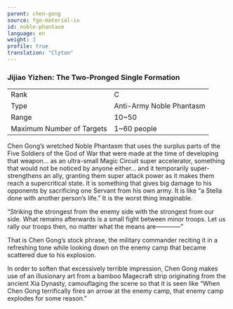```yaml
---
parent: chen-gong
source: fgo-material-ix
id: noble-phantasm
language: en
weight: 3
profile: true
translation: "Clyton"
---
```


### Jijiao Yizhen: The Two-Pronged Single Formation

<table>
  <tr><td>Rank</td><td>C</td></tr>
  <tr><td>Type</td><td>Anti-Army Noble Phantasm</td></tr>
  <tr><td>Range</td><td>10~50</td></tr>
  <tr><td>Maximum Number of Targets</td><td>1~60 people</td></tr>
</table>

Chen Gong’s wretched Noble Phantasm that uses the surplus parts of the Five Soldiers of the God of War that were made at the time of developing that weapon… as an ultra-small Magic Circuit super accelerator, something that would not be noticed by anyone either… and it temporarily super-strengthens an ally, granting them super attack power as it makes them reach a supercritical state. It is something that gives big damage to his opponents by sacrificing one Servant from his own army. It is like “a Stella done with another person’s life.” It is the worst thing imaginable.

“Striking the strongest from the enemy side with the strongest from our side. What remains afterwards is a small fight between minor troops. Let us rally our troops then, no matter what the means are————”

That is Chen Gong’s stock phrase, the military commander reciting it in a refreshing tone while looking down on the enemy camp that became scattered due to his explosion.

In order to soften that excessively terrible impression, Chen Gong makes use of an illusionary art from a bamboo Magecraft strip originating from the ancient Xia Dynasty, camouflaging the scene so that it is seen like “When Chen Gong terrifically fires an arrow at the enemy camp, that enemy camp explodes for some reason.”

